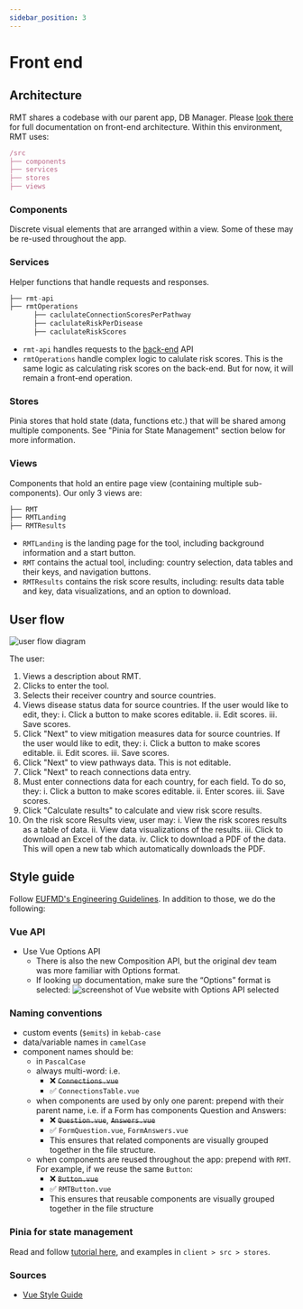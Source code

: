 ```yaml
---
sidebar_position: 3
---
```


# Front end

## Architecture

RMT shares a codebase with our parent app, DB Manager. Please [look there](/docs/db-manager/architecture) for full documentation on front-end architecture. Within this environment, RMT uses:

```jsx
/src
├── components
├── services
├── stores
├── views
```

### Components

Discrete visual elements that are arranged within a view. Some of these may be re-used throughout the app.

### Services

Helper functions that handle requests and responses.

```js
├── rmt-api
├── rmtOperations
      ├── caclulateConnectionScoresPerPathway
      ├── caclulateRiskPerDisease
      ├── caclulateRiskScores
```

- `rmt-api` handles requests to the [back-end](/docs/rmt/back-end.md) API
- `rmtOperations` handle complex logic to calulate risk scores. This is the same logic as calculating risk scores on the back-end. But for now, it will remain a front-end operation.

### Stores

Pinia stores that hold state (data, functions etc.) that will be shared among multiple components. See "Pinia for State Management" section below for more information.

### Views

Components that hold an entire page view (containing multiple sub-components).
Our only 3 views are:

```js
├── RMT
├── RMTLanding
├── RMTResults
```

- `RMTLanding` is the landing page for the tool, including background information and a start button.
- `RMT` contains the actual tool, including: country selection, data tables and their keys, and navigation buttons.
- `RMTResults` contains the risk score results, including: results data table and key, data visualizations, and an option to download.

## User flow

![user flow diagram](/img/rmt-userflow.png)

The user:

1. Views a description about RMT.
2. Clicks to enter the tool.
3. Selects their receiver country and source countries.
4. Views disease status data for source countries. If the user would like to edit, they:
   i. Click a button to make scores editable.
   ii. Edit scores.
   iii. Save scores.
5. Click "Next" to view mitigation measures data for source countries. If the user would like to edit, they:
   i. Click a button to make scores editable.
   ii. Edit scores.
   iii. Save scores.
6. Click "Next" to view pathways data. This is not editable.
7. Click "Next" to reach connections data entry.
8. Must enter connections data for each country, for each field. To do so, they:
   i. Click a button to make scores editable.
   ii. Enter scores.
   iii. Save scores.
9. Click "Calculate results" to calculate and view risk score results.
10. On the risk score Results view, user may:
    i. View the risk scores results as a table of data.
    ii. View data visualizations of the results.
    iii. Click to download an Excel of the data.
    iv. Click to download a PDF of the data. This will open a new tab which automatically downloads the PDF.

## Style guide

Follow [EUFMD's Engineering Guidelines](https://boom-citrine-667.notion.site/Engineering-Guidelines-eda49169e2044e488a6acb1735704726). In addition to those, we do the following:

### Vue API

- Use Vue Options API
  - There is also the new Composition API, but the original dev team was more familiar with Options format.
  - If looking up documentation, make sure the “Options” format is selected:
    ![screenshot of Vue website with Options API selected](/img/vue-options.png)

### Naming conventions

- custom events (`$emits`) in `kebab-case`
- data/variable names in `camelCase`
- component names should be:
  - in `PascalCase`
  - always multi-word: i.e.
    - ❌ ~~`Connections.vue`~~
    - ✅ `ConnectionsTable.vue`
  - when components are used by only one parent: prepend with their parent name, i.e. if a Form has components Question and Answers:
    - ❌ ~~`Question.vue`~~, ~~`Answers.vue`~~
    - ✅ `FormQuestion.vue`, `FormAnswers.vue`
    - This ensures that related components are visually grouped together in the file structure.
  - when components are reused throughout the app: prepend with `RMT`. For example, if we reuse the same `Button`:
    - ❌ ~~`Button.vue`~~
    - ✅ `RMTButton.vue`
    - This ensures that reusable components are visually grouped together in the file structure

### Pinia for state management

Read and follow [tutorial here](/blog/pinia-state-management), and examples in `client > src > stores`.

### Sources

- [Vue Style Guide](https://vuejs.org/style-guide)
